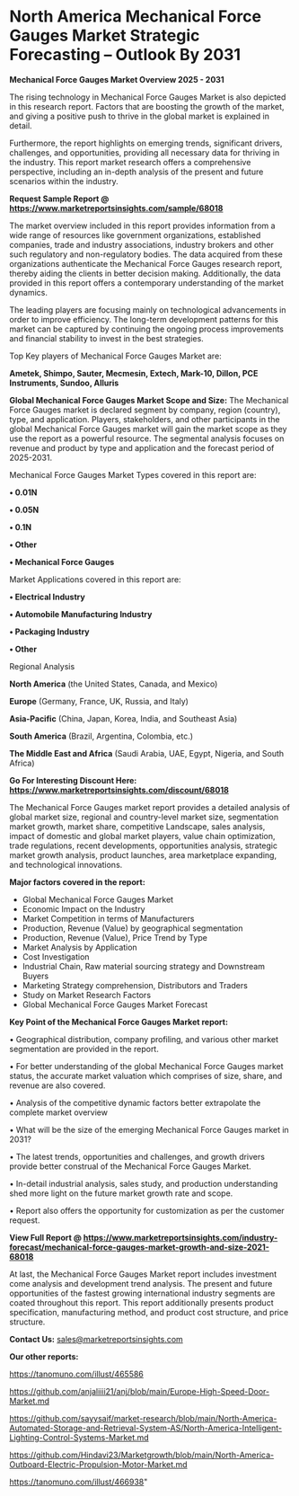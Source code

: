  # North America Mechanical Force Gauges Market Strategic Forecasting – Outlook By 2031

<Strong> Mechanical Force Gauges Market Overview 2025 - 2031</strong>

The rising technology in Mechanical Force Gauges Market is also depicted in this research report. Factors that are boosting the growth of the market, and giving a positive push to thrive in the global market is explained in detail.

Furthermore, the report highlights on emerging trends, significant drivers, challenges, and opportunities, providing all necessary data for thriving in the industry. This report market research offers a comprehensive perspective, including an in-depth analysis of the present and future scenarios within the industry.

<strong>Request Sample Report @ <a href=https://www.marketreportsinsights.com/sample/68018>https://www.marketreportsinsights.com/sample/68018</a></strong>

The market overview included in this report provides information from a wide range of resources like government organizations, established companies, trade and industry associations, industry brokers and other such regulatory and non-regulatory bodies. The data acquired from these organizations authenticate the Mechanical Force Gauges research report, thereby aiding the clients in better decision making. Additionally, the data provided in this report offers a contemporary understanding of the market dynamics.

The leading players are focusing mainly on technological advancements in order to improve efficiency. The long-term development patterns for this market can be captured by continuing the ongoing process improvements and financial stability to invest in the best strategies.

Top Key players of Mechanical Force Gauges Market are:

<strong>Ametek, Shimpo, Sauter, Mecmesin, Extech, Mark-10, Dillon, PCE Instruments, Sundoo, Alluris</strong>

<strong><b>Global Mechanical Force Gauges Market Scope and Size:</b></strong>
The Mechanical Force Gauges market is declared segment by company, region (country), type, and application. Players, stakeholders, and other participants in the global Mechanical Force Gauges market will gain the market scope as they use the report as a powerful resource. The segmental analysis focuses on revenue and product by type and application and the forecast period of 2025-2031.

Mechanical Force Gauges Market Types covered in this report are:

<strong>• 0.01N

• 0.05N

• 0.1N

• Other

• Mechanical Force Gauges</strong>

Market Applications covered in this report are:

<strong>• Electrical Industry

• Automobile Manufacturing Industry

• Packaging Industry

• Other</strong> 

Regional Analysis

<strong>North America</strong> (the United States, Canada, and Mexico)

<strong>Europe</strong> (Germany, France, UK, Russia, and Italy)

<strong>Asia-Pacific</strong> (China, Japan, Korea, India, and Southeast Asia)

<strong>South America</strong> (Brazil, Argentina, Colombia, etc.)

<strong>The Middle East and Africa</strong> (Saudi Arabia, UAE, Egypt, Nigeria, and South Africa)

<strong>Go For Interesting Discount Here: <a href=https://www.marketreportsinsights.com/discount/68018>https://www.marketreportsinsights.com/discount/68018</a></strong>

The Mechanical Force Gauges market report provides a detailed analysis of global market size, regional and country-level market size, segmentation market growth, market share, competitive Landscape, sales analysis, impact of domestic and global market players, value chain optimization, trade regulations, recent developments, opportunities analysis, strategic market growth analysis, product launches, area marketplace expanding, and technological innovations.

<strong><b>Major factors covered in the report:</b></strong>
<ul>
  <li>Global Mechanical Force Gauges Market </li>
  <li>Economic Impact on the Industry</li>
  <li>Market Competition in terms of Manufacturers</li>
  <li>Production, Revenue (Value) by geographical segmentation</li>
  <li>Production, Revenue (Value), Price Trend by Type</li>
  <li>Market Analysis by Application</li>
  <li>Cost Investigation</li>
  <li>Industrial Chain, Raw material sourcing strategy and Downstream Buyers</li>
  <li>Marketing Strategy comprehension, Distributors and Traders</li>
  <li>Study on Market Research Factors</li>
  <li>Global Mechanical Force Gauges Market Forecast</li>
</ul>

<strong><b>Key Point of the Mechanical Force Gauges Market report:</b></strong>

• Geographical distribution, company profiling, and various other market segmentation are provided in the report.

• For better understanding of the global Mechanical Force Gauges market status, the accurate market valuation which comprises of size, share, and revenue are also covered.

• Analysis of the competitive dynamic factors better extrapolate the complete market overview

• What will be the size of the emerging Mechanical Force Gauges market in 2031?

• The latest trends, opportunities and challenges, and growth drivers provide better construal of the Mechanical Force Gauges Market.

• In-detail industrial analysis, sales study, and production understanding shed more light on the future market growth rate and scope.

• Report also offers the opportunity for customization as per the customer request.

<strong><b>View Full Report @ <a href=https://www.marketreportsinsights.com/industry-forecast/mechanical-force-gauges-market-growth-and-size-2021-68018>https://www.marketreportsinsights.com/industry-forecast/mechanical-force-gauges-market-growth-and-size-2021-68018</a></b></strong>


At last, the Mechanical Force Gauges Market report includes investment come analysis and development trend analysis. The present and future opportunities of the fastest growing international industry segments are coated throughout this report. This report additionally presents product specification, manufacturing method, and product cost structure, and price structure.

<strong>Contact Us:</strong>
sales@marketreportsinsights.com

<strong>Our other reports:</strong>

<a href=https://tanomuno.com/illust/465586>https://tanomuno.com/illust/465586</a>

<a href=https://github.com/anjaliiii21/anj/blob/main/Europe-High-Speed-Door-Market.md>https://github.com/anjaliiii21/anj/blob/main/Europe-High-Speed-Door-Market.md</a>

<a href=https://github.com/sayysaif/market-research/blob/main/North-America-Automated-Storage-and-Retrieval-System-AS/North-America-Intelligent-Lighting-Control-Systems-Market.md>https://github.com/sayysaif/market-research/blob/main/North-America-Automated-Storage-and-Retrieval-System-AS/North-America-Intelligent-Lighting-Control-Systems-Market.md</a>

<a href=https://github.com/Hindavi23/Marketgrowth/blob/main/North-America-Outboard-Electric-Propulsion-Motor-Market.md>https://github.com/Hindavi23/Marketgrowth/blob/main/North-America-Outboard-Electric-Propulsion-Motor-Market.md</a>

<a href=https://tanomuno.com/illust/466938>https://tanomuno.com/illust/466938</a>"
